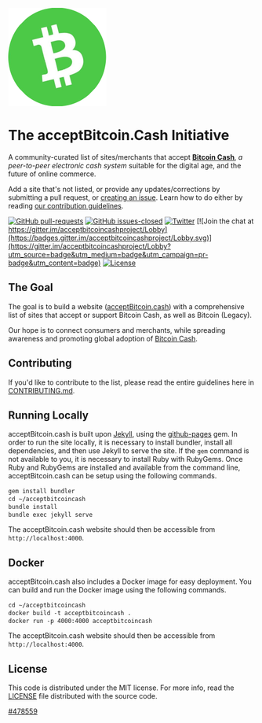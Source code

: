 ![Bitcoin Cash](img/logo.png "Bitcoin Cash: A Peer-to-Peer Electronic Cash System")

The acceptBitcoin.Cash Initiative
==================

A community-curated list of sites/merchants that accept [**Bitcoin Cash**](https://www.bitcoincash.org), _a peer-to-peer electronic cash system_ suitable for the digital age, and the future of online commerce.

Add a site that's not listed, or provide any updates/corrections by submitting a pull request, or [creating an issue](https://github.com/acceptbitcoincash/acceptbitcoincash/issues). Learn how to do either by reading [our contribution guidelines](CONTRIBUTING.md).

[![GitHub pull-requests](https://img.shields.io/github/issues-pr/acceptbitcoincash/acceptbitcoincash.svg)](https://github.com/acceptbitcoincash/acceptbitcoincash/pulls/)
[![GitHub issues-closed](https://img.shields.io/github/issues-closed/acceptbitcoincash/acceptbitcoincash.svg)](https://github.com/acceptbitcoincash/acceptbitcoincash/issues?q=is%3Aissue+is%3Aclosed)
[![Twitter](https://img.shields.io/badge/Twitter-@useBitcoinCash-blue.svg)](https://twitter.com/useBitcoinCash)
[![Join the chat at https://gitter.im/acceptbitcoincashproject/Lobby](https://badges.gitter.im/acceptbitcoincashproject/Lobby.svg)](https://gitter.im/acceptbitcoincashproject/Lobby?utm_source=badge&utm_medium=badge&utm_campaign=pr-badge&utm_content=badge)
[![License](https://img.shields.io/badge/license-mit-blue.svg?style=flat)](/LICENSE)

## The Goal

The goal is to build a website ([acceptBitcoin.cash](https://acceptBitcoin.Cash)) with a comprehensive list of sites that accept or support Bitcoin Cash, as well as Bitcoin (Legacy).

Our hope is to connect consumers and merchants, while spreading awareness and promoting global adoption of [Bitcoin Cash](https://www.bitcoincash.org).

## Contributing

If you'd like to contribute to the list, please read the entire guidelines here in
[CONTRIBUTING.md](CONTRIBUTING.md).

## Running Locally

acceptBitcoin.cash is built upon [Jekyll](https://jekyllrb.com/), using the [github-pages](https://github.com/github/pages-gem) gem.
In order to run the site locally, it is necessary to install bundler, install all dependencies, and then use Jekyll to serve
the site. If the `gem` command is not available to you, it is necessary to install Ruby with RubyGems.
Once Ruby and RubyGems are installed and available from the command line, acceptBitcoin.cash can be setup using the following commands.

```
gem install bundler
cd ~/acceptbitcoincash
bundle install
bundle exec jekyll serve
```

The acceptBitcoin.cash website should then be accessible from `http://localhost:4000`.

## Docker

acceptBitcoin.cash also includes a Docker image for easy deployment. You can build and run the Docker image using the following commands.

```
cd ~/acceptbitcoincash
docker build -t acceptbitcoincash .
docker run -p 4000:4000 acceptbitcoincash
```

The acceptBitcoin.cash website should then be accessible from `http://localhost:4000`.

## License

This code is distributed under the MIT license. For more info, read the
[LICENSE](/LICENSE) file distributed with the source code.

[#478559](http://blockdozer.com/insight/block/000000000000000000651ef99cb9fcbe0dadde1d424bd9f15ff20136191a5eec "The Exodus block.")
